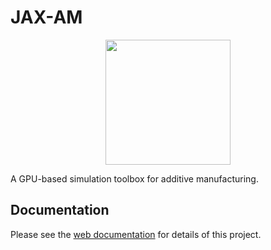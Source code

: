 # JAX-AM

<p align="middle">
  <img src="docs/materials/logo.png" width="200" />
</p>

A GPU-based simulation toolbox for additive manufacturing.

## Documentation

Please see the [web documentation](https://jax-am.readthedocs.io/en/latest/) for details of this project.
